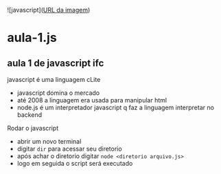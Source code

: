 ![javascript]([URL da imagem](https://th.bing.com/th/id/R.1249492264f909cc540ddc8e87419e42?rik=YgSINlEYXUsLjA&pid=ImgRaw&r=0))
# aula-1.js
## aula 1 de javascript ifc

javascript é uma linguagem cLite

- javascript domina o mercado
- até 2008 a linguagem era usada para manipular html
- node.js é um interpretador javascript q faz a linguagem interpretar no backend


Rodar o javascript
- abrir um novo terminal
- digitar `dir` para acessar seu diretorio
- após achar o diretorio digitar `node <diretorio arquivo.js>`
- logo em seguida o script será executado
